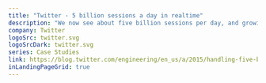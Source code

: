 ```yaml
---
title: "Twitter - 5 billion sessions a day in realtime"
description: "We now see about five billion sessions per day, and growing. Hundreds of millions of devices send millions of events every second to the Answers endpoint. During the time that it took you to read to here, the Answers back-end will have received and processed about 10,000,000 analytics events."
company: Twitter
logoSrc: twitter.svg
logoSrcDark: twitter.svg
series: Case Studies
link: https://blog.twitter.com/engineering/en_us/a/2015/handling-five-billion-sessions-a-day-in-real-time.html
inLandingPageGrid: true
---
```

